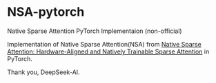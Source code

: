 # NSA-pytorch
Native Sparse Attention PyTorch Implementaion (non-official)

Implementation of Native Sparse Attention(NSA) from <a href="https://arxiv.org/pdf/2502.11089">Native Sparse Attention: Hardware-Aligned and Natively Trainable Sparse Attention</a> in PyTorch.

Thank you, DeepSeek-AI.
